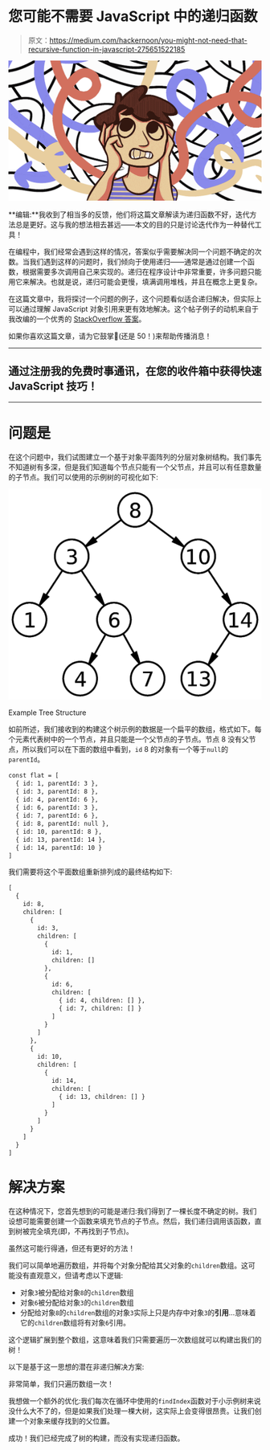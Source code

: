 # 您可能不需要 JavaScript 中的递归函数

> 原文：<https://medium.com/hackernoon/you-might-not-need-that-recursive-function-in-javascript-275651522185>

![](img/0809ff8fa54ec5f4a28b6b190e856eb7.png)

**编辑:**我收到了相当多的反馈，他们将这篇文章解读为递归函数不好，迭代方法总是更好。这与我的想法相去甚远——本文的目的只是讨论迭代作为一种替代工具！

在编程中，我们经常会遇到这样的情况，答案似乎需要解决同一个问题不确定的次数。当我们遇到这样的问题时，我们倾向于使用递归——通常是通过创建一个函数，根据需要多次调用自己来实现的。递归在程序设计中非常重要，许多问题只能用它来解决。也就是说，递归可能会更慢，填满调用堆栈，并且在概念上更复杂。

在这篇文章中，我将探讨一个问题的例子，这个问题看似适合递归解决，但实际上可以通过理解 JavaScript 对象引用来更有效地解决。这个帖子例子的动机来自于我改编的一个优秀的 [StackOverflow 答案](https://stackoverflow.com/a/18018037/6525724)。

如果你喜欢这篇文章，请为它鼓掌👏(还是 50！)来帮助传播消息！

***

## 通过注册我的免费时事通讯，在您的收件箱中获得快速 JavaScript 技巧！

***

# 问题是

在这个问题中，我们试图建立一个基于对象平面阵列的分层对象树结构。我们事先不知道树有多深，但是我们知道每个节点只能有一个父节点，并且可以有任意数量的子节点。我们可以使用的示例树的可视化如下:

![](img/0ba4166bab4f55a5a1d3f16d8afee29d.png)

Example Tree Structure

如前所述，我们接收到的构建这个树示例的数据是一个扁平的数组，格式如下。每个元素代表树中的一个节点，并且只能是一个父节点的子节点。节点 8 没有父节点，所以我们可以在下面的数组中看到，`id` 8 的对象有一个等于`null`的`parentId`。

```
const flat = [
  { id: 1, parentId: 3 },
  { id: 3, parentId: 8 },
  { id: 4, parentId: 6 },
  { id: 6, parentId: 3 },
  { id: 7, parentId: 6 },
  { id: 8, parentId: null },
  { id: 10, parentId: 8 }, 
  { id: 13, parentId: 14 },
  { id: 14, parentId: 10 }
]
```

我们需要将这个平面数组重新排列成的最终结构如下:

```
[
  { 
    id: 8,
    children: [
      { 
        id: 3, 
        children: [
          { 
            id: 1, 
            children: [] 
          }, 
          { 
            id: 6, 
            children: [ 
              { id: 4, children: [] }, 
              { id: 7, children: [] } 
            ]
          }
        ] 
      },
      { 
        id: 10, 
        children: [ 
          { 
            id: 14, 
            children: [
              { id: 13, children: [] }
            ] 
          }
        ]
      }
    ]
  }
]
```

# 解决方案

在这种情况下，您首先想到的可能是递归:我们得到了一棵长度不确定的树。我们设想可能需要创建一个函数来填充节点的子节点。然后，我们递归调用该函数，直到树被完全填充(即，不再找到子节点)。

虽然这可能行得通，但还有更好的方法！

我们可以简单地遍历数组，并将每个对象分配给其父对象的`children`数组。这可能没有直观意义，但请考虑以下逻辑:

*   对象`3`被分配给对象`8`的`children`数组
*   对象`6`被分配给对象`3`的`children`数组
*   分配给对象`8`的`children`数组的对象`3`实际上只是内存中对象`3`的**引用**…意味着它的`children`数组将有对象`6`引用。

这个逻辑扩展到整个数组，这意味着我们只需要遍历一次数组就可以构建出我们的树！

以下是基于这一思想的潜在非递归解决方案:

非常简单，我们只遍历数组一次！

我想做一个额外的优化:我们每次在循环中使用的`findIndex`函数对于小示例树来说没什么大不了的，但是如果我们处理一棵大树，这实际上会变得很昂贵。让我们创建一个对象来缓存找到的父位置。

成功！我们已经完成了树的构建，而没有实现递归函数。